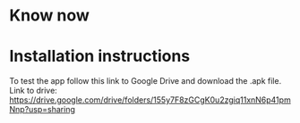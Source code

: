 # Know now

# Installation instructions

To test the app follow this link to Google Drive and download the .apk file. 
Link to drive: https://drive.google.com/drive/folders/155y7F8zGCgK0u2zgiq11xnN6p41pmNnp?usp=sharing
